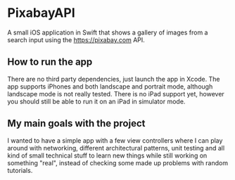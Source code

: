 # PixabayAPI

A small iOS application in Swift that shows a gallery of images from a search input using the https://pixabay.com API. 

## How to run the app

There are no third party dependencies, just launch the app in Xcode. The app supports iPhones and both landscape and portrait mode, although landscape mode is not really tested. There is no iPad support yet, however you should still be able to run it on an iPad in simulator mode.

## My main goals with the project

I wanted to have a simple app with a few view controllers where I can play around with networking, different architectural patterns, unit testing and all kind of small technical stuff to learn new things while still working on something "real", instead of checking some made up problems with random tutorials.

